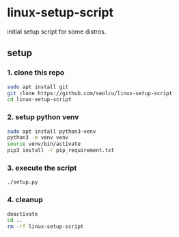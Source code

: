 # linux-setup-script

initial setup script for some distros.

## setup

### 1. clone this repo

```bash
sudo apt install git
git clone https://github.com/seolcu/linux-setup-script
cd linux-setup-script
```

### 2. setup python venv

```bash
sudo apt install python3-venv
python3 -m venv venv
source venv/bin/activate
pip3 install -r pip_requirement.txt
```

### 3. execute the script

```bash
./setup.py
```

### 4. cleanup

```bash
deactivate
cd ..
rm -rf linux-setup-script
```
